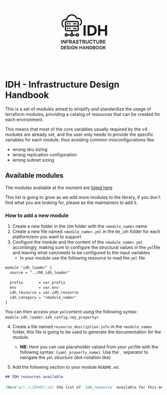 <!-- markdownlint-disable MD029 MD032 -->


<p align="center"><img src="logo.png" alt="logo" width="200"/></p>

# IDH - Infrastructure Design Handbook
This is a set of modules aimed to simplify and standardize the usage of terraform modules, providing a catalog of resources that can be created for each environment.

This means that most of the core variables usually required by the v4 modules are already set, and the user only needs to provide the specific variables for each module, thus avoiding common misconfigurations like:

- wrong sku sizing
- wrong replication configuration
- wrong subnet sizing

## Available modules

The modules available at the moment are [listed here](./LIBRARY.md)

This list is going to grow as we add more modules to the library, if you don't find what you are looking for, please as the maintainers to add it.

### How to add a new module

1. Create a new folder in the `IDH` folder with the `<module_name>` name
2. Create a new file named `<module_name>.yml` in the `00_idh` folder for each platform/env you want to support
3. Configure the module and the content of the `<module_name>.yml` accordingly, making sure to configure the structural values in the `yml`file and leaving what can/needs to be configured to the input variables
   - In your module use the following resource to read the `yml` file

```hcl
module "idh_loader" {
  source = "../00_idh_loader"

  prefix       = var.prefix
  env          = var.env
  idh_resource = var.idh_resource
  idh_category = "<module_name>"
}
```

You can then access your `yml`content using the following syntax: `module.idh_loader.idh_config.<my_property>`

4. Create a file named `resource_description.info` in the `<module_name>` folder, this file is going to be used to generate the documentation for the module.
   - **NB:** Here you can use placeholder valued from your `yml`file with the following syntax: `{yaml_property_name}`. Use the `_` separator to navigate the `yml` structure (dot-notation like)

5. Add the following section to your module `README.md`: 

```markdown
## IDH resources available

[Here's](./LIBRARY.md) the list of `idh_resource` available for this module
```
